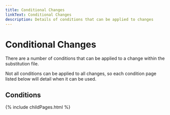 ```yaml
---
title: Conditional Changes
linkText: Conditional Changes
description: Details of conditions that can be applied to changes
---
```


# Conditional Changes

There are a number of conditions that can be applied to a change within the substitution file.

Not all conditions can be applied to all changes, so each condition page listed below will detail when it can be used.

## Conditions

{% include childPages.html %}
